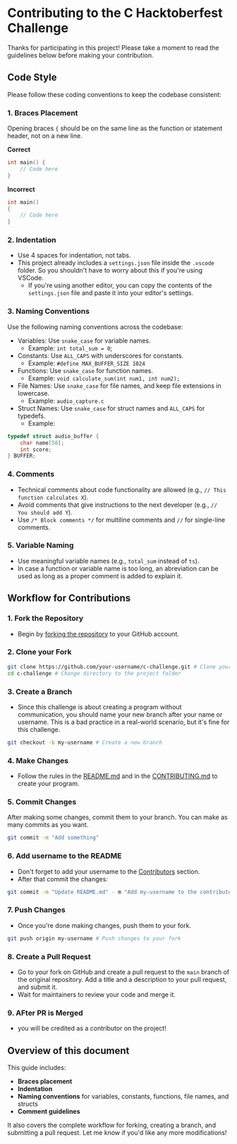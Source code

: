 # Contributing to the C Hacktoberfest Challenge

Thanks for participating in this project! Please take a moment to read the guidelines below before making your contribution.

## Code Style

Please follow these coding conventions to keep the codebase consistent:

### 1. Braces Placement

Opening braces `{` should be on the same line as the function or statement header, not on a new line.

**Correct**

```c
int main() {
    // Code here
}
```

**Incorrect**

```c
int main()
{
    // Code here
}
```

### 2. Indentation

-   Use 4 spaces for indentation, not tabs.
-   This project already includes a `settings.json` file inside the `.vscode` folder. So you shouldn't have to worry about this if you're using VSCode.
    -   If you're using another editor, you can copy the contents of the `settings.json` file and paste it into your editor's settings.

### 3. Naming Conventions

Use the following naming conventions across the codebase:

-   Variables: Use `snake_case` for variable names.
    -   Example: `int total_sum = 0`;
-   Constants: Use `ALL_CAPS` with underscores for constants.
    -   Example: `#define MAX_BUFFER_SIZE 1024`
-   Functions: Use `snake_case` for function names.
    -   Example: `void calculate_sum(int num1, int num2);`
-   File Names: Use `snake_case` for file names, and keep file extensions in lowercase.
    -   Example: `audio_capture.c`
-   Struct Names: Use `snake_case` for struct names and `ALL_CAPS` for typedefs.
    -   Example:

```c
typedef struct audio_buffer {
    char name[50];
    int score;
} BUFFER;
```

### 4. Comments

-   Technical comments about code functionality are allowed (e.g., `// This function calculates X`).
-   Avoid comments that give instructions to the next developer (e.g., `// You should add Y`).
-   Use `/* Block comments */` for multiline comments and `//` for single-line comments.

### 5. Variable Naming

-   Use meaningful variable names (e.g., `total_sum` instead of `ts`).
-   In case a function or variable name is too long, an abreviation can be used as long as a proper comment is added to explain it.

## Workflow for Contributions

### 1. Fork the Repository

-   Begin by [forking the repository](https://docs.github.com/en/pull-requests/collaborating-with-pull-requests/working-with-forks/fork-a-repo) to your GitHub account.

### 2. Clone your Fork

```bash
git clone https://github.com/your-username/c-challenge.git # Clone your fork
cd c-challenge # Change directory to the project folder
```

### 3. Create a Branch

-   Since this challenge is about creating a program without communication, you should name your new branch after your name or username. This is a bad practice in a real-world scenario, but it's fine for this challenge.

```bash
git checkout -b my-username # Create a new branch
```

### 4. Make Changes

-   Follow the rules in the [README.md](./README.md) and in the [CONTRIBUTING.md](./CONTRIBUTING.md) to create your program.

### 5. Commit Changes
   After making some changes, commit them to your branch. You can make as many commits as you want.

```bash
git commit -m "Add something"
```

### 6. Add username to the README

- Don't forget to add your username to the [Contributors](./README.md#contributors) section.
- After that commit the changes:

```bash
git commit -m "Update README.md" - m "Add my-username to the contributors list"
```

### 7. Push Changes

-   Once you're done making changes, push them to your fork.

```bash
git push origin my-username # Push changes to your fork
```

### 8. Create a Pull Request

-   Go to your fork on GitHub and create a pull request to the `main` branch of the original repository. Add a title and a description to your pull request, and submit it.
- Wait for maintainers to review your code and merge it.

### 9. AFter PR is Merged
-    you will be credited as a contributor on the project!

## Overview of this document

This guide includes:
- **Braces placement**
- **Indentation**
- **Naming conventions** for variables, constants, functions, file names, and structs
- **Comment guidelines**

It also covers the complete workflow for forking, creating a branch, and submitting a pull request. Let me know if you'd like any more modifications!
